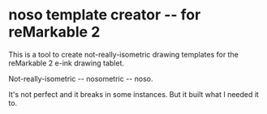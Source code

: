 # noso template creator -- for reMarkable 2

This is a tool to create not-really-isometric drawing templates for the reMarkable 2 e-ink drawing tablet.

Not-really-isometric -- nosometric -- noso.

It's not perfect and it breaks in some instances. But it built what I needed it to.